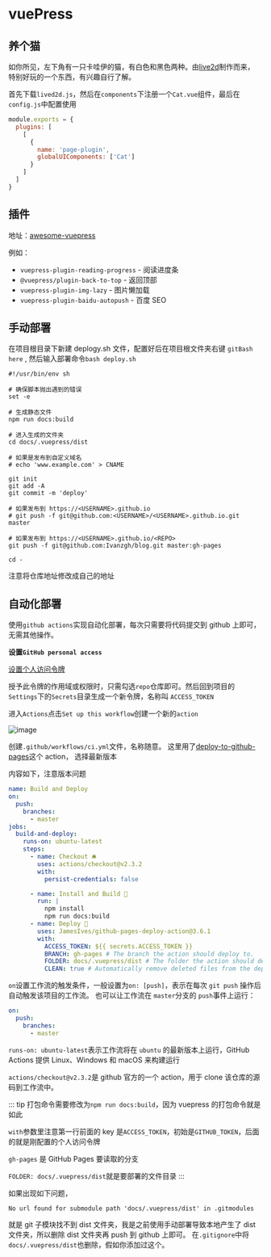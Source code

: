 # vuePress

## 养个猫

如你所见，左下角有一只卡哇伊的猫，有白色和黑色两种。由[live2d](https://www.live2d.com/zh-CHS/)制作而来，
特别好玩的一个东西，有兴趣自行了解。

首先下载`lived2d.js`，然后在`components`下注册一个`Cat.vue`组件，最后在`config.js`中配置使用

```js
module.exports = {
  plugins: [
    [
      {
        name: 'page-plugin',
        globalUIComponents: ['Cat']
      }
    ]
  ]
}
```

## 插件

地址：[awesome-vuepress](https://github.com/vuepressjs/awesome-vuepress#plugins)

例如：

- `vuepress-plugin-reading-progress` - 阅读进度条
- `@vuepress/plugin-back-to-top` - 返回顶部
- `vuepress-plugin-img-lazy` - 图片懒加载
- `vuepress-plugin-baidu-autopush` - 百度 SEO

## 手动部署

在项目根目录下新建 deplogy.sh 文件，配置好后在项目根文件夹右键 `gitBash here` , 然后输入部署命令`bash deploy.sh`

```shell script
#!/usr/bin/env sh

# 确保脚本抛出遇到的错误
set -e

# 生成静态文件
npm run docs:build

# 进入生成的文件夹
cd docs/.vuepress/dist

# 如果是发布到自定义域名
# echo 'www.example.com' > CNAME

git init
git add -A
git commit -m 'deploy'

# 如果发布到 https://<USERNAME>.github.io
# git push -f git@github.com:<USERNAME>/<USERNAME>.github.io.git master

# 如果发布到 https://<USERNAME>.github.io/<REPO>
git push -f git@github.com:Ivanzgh/blog.git master:gh-pages

cd -
```

注意将仓库地址修改成自己的地址

## 自动化部署

使用`github actions`实现自动化部署，每次只需要将代码提交到 github 上即可，无需其他操作。

**设置`GitHub personal access`**

[设置个人访问令牌](https://docs.github.com/cn/github/authenticating-to-github/creating-a-personal-access-token)

授予此令牌的作用域或权限时，只需勾选`repo`仓库即可。然后回到项目的`Settings`下的`Secrets`目录生成一个新令牌，名称叫
`ACCESS_TOKEN`

进入`Actions`点击`Set up this workflow`创建一个新的`action`

![image](/blog/img/vuepress/workflow.png)

创建`.github/workflows/ci.yml`文件，名称随意。
这里用了[deploy-to-github-pages](https://github.com/marketplace/actions/deploy-to-github-pages)这个 action，
选择最新版本

内容如下，注意版本问题

```yaml
name: Build and Deploy
on:
  push:
    branches:
      - master
jobs:
  build-and-deploy:
    runs-on: ubuntu-latest
    steps:
      - name: Checkout 🛎️
        uses: actions/checkout@v2.3.2
        with:
          persist-credentials: false

      - name: Install and Build 🔧
        run: |
          npm install
          npm run docs:build
      - name: Deploy 🚀
        uses: JamesIves/github-pages-deploy-action@3.6.1
        with:
          ACCESS_TOKEN: ${{ secrets.ACCESS_TOKEN }}
          BRANCH: gh-pages # The branch the action should deploy to.
          FOLDER: docs/.vuepress/dist # The folder the action should deploy.
          CLEAN: true # Automatically remove deleted files from the deploy branch
```

`on`设置工作流的触发条件，一般设置为`on: [push]`，表示在每次 `git push` 操作后自动触发该项目的工作流。
也可以让工作流在 `master`分支的 `push`事件上运行：

```yaml
on:
  push:
    branches:
      - master
```

`runs-on: ubuntu-latest`表示工作流将在 `ubuntu` 的最新版本上运行，GitHub Actions 提供 Linux、Windows 和 macOS 来构建运行

`actions/checkout@v2.3.2`是 github 官方的一个 action，用于 clone 该仓库的源码到工作流中。

::: tip
打包命令需要修改为`npm run docs:build`，因为 vuepress 的打包命令就是如此

`with`参数里注意第一行前面的 key 是`ACCESS_TOKEN`，初始是`GITHUB_TOKEN`，后面的就是刚配置的个人访问令牌

`gh-pages` 是 GitHub Pages 要读取的分支

`FOLDER: docs/.vuepress/dist`就是要部署的文件目录
:::

如果出现如下问题，

```null
No url found for submodule path 'docs/.vuepress/dist' in .gitmodules
```

就是 git 子模块找不到 dist 文件夹，我是之前使用手动部署导致本地产生了 dist 文件夹，所以删除 dist 文件夹再 push 到 github 上即可。
在`.gitignore`中将`docs/.vuepress/dist`也删除，假如你添加过这个。
